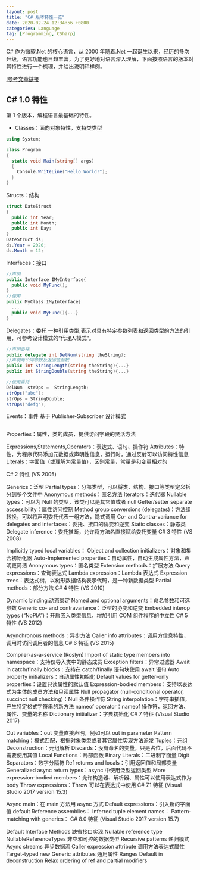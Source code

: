 ```yaml
---
layout: post
title: "C# 版本特性一览"
date: 2020-02-24 12:34:56 +0800
categories: Language
tag: [Programming, CSharp]
---
```


C# 作为微软.Net 的核心语言，从 2000 年随着.Net 一起诞生以来，经历的多次升级，语言功能也日趋丰富，为了更好地对语言深入理解，下面按照语言的版本对其特性进行一个梳理，并给出说明和样例。

<!--more-->

[!参考文章链接](https://blog.csdn.net/wlanye/article/details/86495518)

## C\# 1.0 特性

第 1 个版本，编程语言最基础的特性。

- Classes：面向对象特性，支持类类型

```C#
using System;

class Program
{
  static void Main(string[] args)
  {
    Console.WriteLine("Hello World!");
  }
}

```

Structs：结构

```C#
struct DateStruct
{
  public int Year;
  public int Month;
  public int Day;
}
DateStruct ds;
ds.Year = 2020;
ds.Month = 12;

```

Interfaces：接口

```C#
//声明
public Interface IMyInterface{
  public void MyFunc();
}
//使用
public MyClass:IMyInterface{
  ...
  public void MyFunc(){...}
}

```

Delegates：委托
一种引用类型,表示对具有特定参数列表和返回类型的方法的引用，可参考设计模式的“代理人模式”。

```c#
//声明委托
public delegate int DelNum(string theString);
//声明两个同参数及返回值函数
public int StringLength(string theString){...}
public int StringDouble(string theString){...}

//使用委托
DelNum  strOps =  StringLength;
strOps("abc");
strOps = StringDouble;
strOps("defg");
```

Events：事件
基于 Publisher-Subscriber 设计模式

```c#

```

Properties：属性，类的成员，提供访问字段的灵活方法

Expressions,Statements,Operators：表达式、语句、操作符
Attributes：特性，为程序代码添加元数据或声明性信息，运行时，通过反射可以访问特性信息
Literals：字面值（或理解为常量值），区别常量，常量是和变量相对的

C# 2 特性 (VS 2005)

Generics：泛型
Partial types：分部类型，可以将类、结构、接口等类型定义拆分到多个文件中
Anonymous methods：匿名方法
Iterators：迭代器
Nullable types：可以为 Null 的类型，该类可以是其它值或者 null
Getter/setter separate accessibility：属性访问控制
Method group conversions (delegates)：方法组转换，可以将声明委托代表一组方法，隐式调用
Co- and Contra-variance for delegates and interfaces：委托、接口的协变和逆变
Static classes：静态类
Delegate inference：委托推断，允许将方法名直接赋给委托变量
C# 3 特性 (VS 2008)

Implicitly typed local variables：
Object and collection initializers：对象和集合初始化器
Auto-Implemented properties：自动属性，自动生成属性方法，声明更简洁
Anonymous types：匿名类型
Extension methods：扩展方法
Query expressions：查询表达式
Lambda expression：Lambda 表达式
Expression trees：表达式树，以树形数据结构表示代码，是一种新数据类型
Partial methods：部分方法
C# 4 特性 (VS 2010)

Dynamic binding:动态绑定
Named and optional arguments：命名参数和可选参数
Generic co- and contravariance：泛型的协变和逆变
Embedded interop types (“NoPIA”)：开启嵌入类型信息，增加引用 COM 组件程序的中立性
C# 5 特性 (VS 2012)

Asynchronous methods：异步方法
Caller info attributes：调用方信息特性，调用时访问调用者的信息
C# 6 特征 (VS 2015)

Compiler-as-a-service (Roslyn)
Import of static type members into namespace：支持仅导入类中的静态成员
Exception filters：异常过滤器
Await in catch/finally blocks：支持在 catch/finally 语句块使用 await 语句
Auto property initializers：自动属性初始化
Default values for getter-only properties：设置只读属性的默认值
Expression-bodied members：支持以表达式为主体的成员方法和只读属性
Null propagator (null-conditional operator, succinct null checking)：Null 条件操作符
String interpolation：字符串插值，产生特定格式字符串的新方法
nameof operator：nameof 操作符，返回方法、属性、变量的名称
Dictionary initializer：字典初始化
C# 7 特征 (Visual Studio 2017)

Out variables：out 变量直接声明，例如可以 out in parameter
Pattern matching：模式匹配，根据对象类型或者其它属性实现方法派发
Tuples：元组
Deconstruction：元组解析
Discards：没有命名的变量，只是占位，后面代码不需要使用其值
Local Functions：局部函数
Binary Literals：二进制字面量
Digit Separators：数字分隔符
Ref returns and locals：引用返回值和局部变量
Generalized async return types：async 中使用泛型返回类型
More expression-bodied members：允许构造器、解析器、属性可以使用表达式作为 body
Throw expressions：Throw 可以在表达式中使用
C# 7.1 特征 (Visual Studio 2017 version 15.3)

Async main：在 main 方法用 async 方式
Default expressions：引入新的字面值 default
Reference assemblies：
Inferred tuple element names：
Pattern-matching with generics：
C# 8.0 特征 (Visual Studio 2017 version 15.7)

Default Interface Methods 缺省接口实现
Nullable reference type NullableReferenceTypes 非空和可控的数据类型
Recursive patterns 递归模式
Async streams 异步数据流
Caller expression attribute 调用方法表达式属性
Target-typed new
Generic attributes 通用属性
Ranges
Default in deconstruction
Relax ordering of ref and partial modifiers
